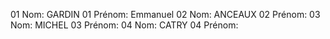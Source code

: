 ﻿﻿01 Nom: GARDIN
01 Prénom: Emmanuel
02 Nom: ANCEAUX
02 Prénom:
03 Nom: MICHEL
03 Prénom:
04 Nom: CATRY
04 Prénom: